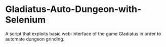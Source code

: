 # Gladiatus-Auto-Dungeon-with-Selenium
A script that exploits basic web-interface of the game Gladiatus in order to automate dungeon grinding.

